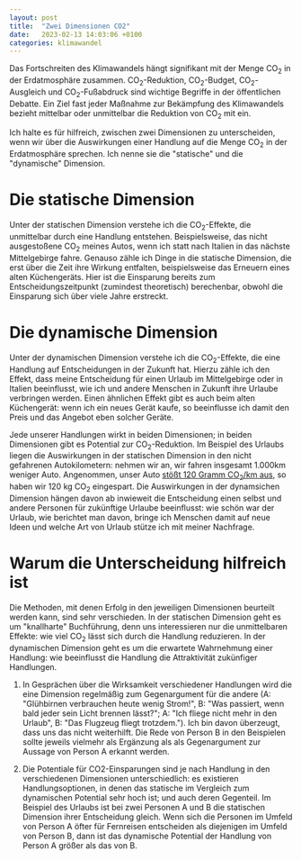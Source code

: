 ```yaml
---
layout: post
title:  "Zwei Dimensionen CO2"
date:   2023-02-13 14:03:06 +0100
categories: klimawandel
---
```


Das Fortschreiten des Klimawandels hängt signifikant mit der Menge CO<sub>2</sub> in der Erdatmosphäre zusammen. CO<sub>2</sub>-Reduktion, CO<sub>2</sub>-Budget, CO<sub>2</sub>-Ausgleich und CO<sub>2</sub>-Fußabdruck sind wichtige Begriffe in der öffentlichen Debatte. Ein Ziel fast jeder Maßnahme zur Bekämpfung des Klimawandels bezieht mittelbar oder unmittelbar die Reduktion von CO<sub>2</sub> mit ein.

Ich halte es für hilfreich, zwischen zwei Dimensionen zu unterscheiden, wenn wir über die Auswirkungen einer Handlung auf die Menge CO<sub>2</sub> in der Erdatmosphäre sprechen. Ich nenne sie die "statische" und die "dynamische" Dimension.

# Die statische Dimension
Unter der statischen Dimension verstehe ich die CO<sub>2</sub>-Effekte, die unmittelbar durch eine Handlung entstehen. Beispielsweise, das nicht ausgestoßene CO<sub>2</sub> meines Autos, wenn ich statt nach Italien in das nächste Mittelgebirge fahre. Genauso zähle ich Dinge in die statische Dimension, die erst über die Zeit ihre Wirkung entfalten, beispielsweise das Erneuern eines alten Küchengeräts. Hier ist die Einsparung bereits zum Entscheidungszeitpunkt (zumindest theoretisch) berechenbar, obwohl die Einsparung sich über viele Jahre erstreckt.

# Die dynamische Dimension
Unter der dynamischen Dimension verstehe ich die CO<sub>2</sub>-Effekte, die eine Handlung auf Entscheidungen in der Zukunft hat. Hierzu zähle ich den Effekt, dass meine Entscheidung für einen Urlaub im Mittelgebirge oder in Italien beeinflusst, wie ich und andere Menschen in Zukunft ihre Urlaube verbringen werden. Einen ähnlichen Effekt gibt es auch beim alten Küchengerät: wenn ich ein neues Gerät kaufe, so beeinflusse ich damit den Preis und das Angebot eben solcher Geräte.

Jede unserer Handlungen wirkt in beiden Dimensionen; in beiden Dimensionen gibt es Potential zur CO<sub>2</sub>-Reduktion. Im Beispiel des Urlaubs liegen die Auswirkungen in der statischen Dimension in den nicht gefahrenen Autokilometern: nehmen wir an, wir fahren insgesamt 1.000km weniger Auto. Angenommen, unser Auto [stößt 120 Gramm CO<sub>2</sub>/km aus][Unweltbundesamt CO2 pro Km], so haben wir 120 kg CO<sub>2</sub> eingespart. Die Auswirkungen in der dynamsichen Dimension hängen davon ab inwieweit die Entscheidung einen selbst und andere Personen für zukünftige Urlaube beeinflusst: wie schön war der Urlaub, wie berichtet man davon, bringe ich Menschen damit auf neue Ideen und welche Art von Urlaub stütze ich mit meiner Nachfrage.

# Warum die Unterscheidung hilfreich ist
Die Methoden, mit denen Erfolg in den jeweiligen Dimensionen beurteilt werden kann, sind sehr verschieden. In der statischen Dimension geht es um "knallharte" Buchführung, denn uns interessieren nur die unmittelbaren Effekte: wie viel CO<sub>2</sub> lässt sich durch die Handlung reduzieren. In der dynamischen Dimension geht es um die erwartete Wahrnehmung einer Handlung: wie beeinflusst die Handlung die Attraktivität zukünfiger Handlungen.

1. In Gesprächen über die Wirksamkeit verschiedener Handlungen wird die eine Dimension regelmäßig zum Gegenargument für die andere (A: "Glühbirnen verbrauchen heute wenig Strom!", B: "Was passiert, wenn bald jeder sein Licht brennen lässt?"; A: "Ich fliege nicht mehr in den Urlaub", B: "Das Flugzeug fliegt trotzdem."). Ich bin davon überzeugt, dass uns das nicht weiterhilft. Die Rede von Person B in den Beispielen sollte jeweils vielmehr als Ergänzung als als Gegenargument zur Aussage von Person A erkannt werden.

2. Die Potentiale für CO2-Einsparungen sind je nach Handlung in den verschiedenen Dimensionen unterschiedlich: es existieren Handlungsoptionen, in denen das statische im Vergleich zum dynamischen Potential sehr hoch ist; und auch deren Gegenteil. Im Beispiel des Urlaubs ist bei zwei Personen A und B die statischen Dimension ihrer Entscheidung gleich. Wenn sich die Personen im Umfeld von Person A öfter für Fernreisen entscheiden als diejenigen im Umfeld von Person B, dann ist das dynamische Potential der Handlung von Person A größer als das von B.

[Unweltbundesamt CO2 pro Km]: https://www.umweltbundesamt.de/themen/eu-co2-ausstoss-von-neuwagen-2017-hoeher-als-im